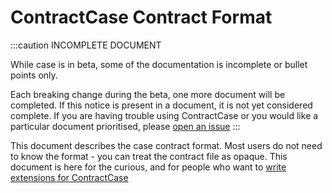 # ContractCase Contract Format

:::caution INCOMPLETE DOCUMENT

While case is in beta, some of the documentation is incomplete or bullet points only. 

Each breaking change during the beta, one more document will be completed. If this notice is present in a document, it is not yet considered complete. If you are having trouble using ContractCase or you would like a particular document prioritised, please [open an issue](https://github.com/case-contract-testing/case/issues/new)
:::


This document describes the case contract format. Most users do not need to know the format - you can treat the contract file as opaque. This document is here for the curious, and for people who want to [write extensions for ContractCase](./extending-case)